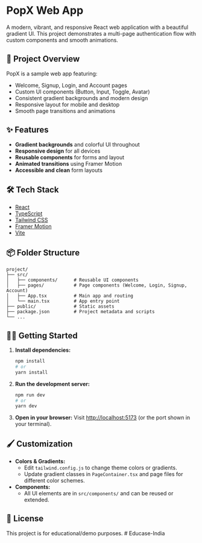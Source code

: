 # PopX Web App

A modern, vibrant, and responsive React web application with a beautiful gradient UI. This project demonstrates a multi-page authentication flow with custom components and smooth animations.

## 🚀 Project Overview

PopX is a sample web app featuring:
- Welcome, Signup, Login, and Account pages
- Custom UI components (Button, Input, Toggle, Avatar)
- Consistent gradient backgrounds and modern design
- Responsive layout for mobile and desktop
- Smooth page transitions and animations

## ✨ Features
- **Gradient backgrounds** and colorful UI throughout
- **Responsive design** for all devices
- **Reusable components** for forms and layout
- **Animated transitions** using Framer Motion
- **Accessible and clean** form layouts

## 🛠️ Tech Stack
- [React](https://reactjs.org/)
- [TypeScript](https://www.typescriptlang.org/)
- [Tailwind CSS](https://tailwindcss.com/)
- [Framer Motion](https://www.framer.com/motion/)
- [Vite](https://vitejs.dev/)

## 📦 Folder Structure
```
project/
├── src/
│   ├── components/      # Reusable UI components
│   ├── pages/           # Page components (Welcome, Login, Signup, Account)
│   ├── App.tsx          # Main app and routing
│   └── main.tsx         # App entry point
├── public/              # Static assets
├── package.json         # Project metadata and scripts
└── ...
```

## 🧑‍💻 Getting Started

1. **Install dependencies:**
   ```bash
   npm install
   # or
   yarn install
   ```

2. **Run the development server:**
   ```bash
   npm run dev
   # or
   yarn dev
   ```

3. **Open in your browser:**
   Visit [http://localhost:5173](http://localhost:5173) (or the port shown in your terminal).

## 🖌️ Customization
- **Colors & Gradients:**
  - Edit `tailwind.config.js` to change theme colors or gradients.
  - Update gradient classes in `PageContainer.tsx` and page files for different color schemes.
- **Components:**
  - All UI elements are in `src/components/` and can be reused or extended.

## 📄 License
This project is for educational/demo purposes. #   E d u c a s e - I n d i a  
 